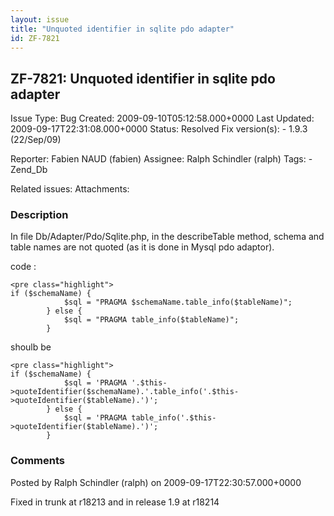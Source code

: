 ```yaml
---
layout: issue
title: "Unquoted identifier in sqlite pdo adapter"
id: ZF-7821
---
```


ZF-7821: Unquoted identifier in sqlite pdo adapter
--------------------------------------------------

 Issue Type: Bug Created: 2009-09-10T05:12:58.000+0000 Last Updated: 2009-09-17T22:31:08.000+0000 Status: Resolved Fix version(s): - 1.9.3 (22/Sep/09)
 
 Reporter:  Fabien NAUD (fabien)  Assignee:  Ralph Schindler (ralph)  Tags: - Zend\_Db
 
 Related issues: 
 Attachments: 
### Description

In file Db/Adapter/Pdo/Sqlite.php, in the describeTable method, schema and table names are not quoted (as it is done in Mysql pdo adaptor).

code :

 
    <pre class="highlight">
    if ($schemaName) {
                $sql = "PRAGMA $schemaName.table_info($tableName)";
            } else {
                $sql = "PRAGMA table_info($tableName)";
            }


shoulb be

 
    <pre class="highlight">
    if ($schemaName) {
                $sql = 'PRAGMA '.$this->quoteIdentifier($schemaName).'.table_info('.$this->quoteIdentifier($tableName).')';
            } else {
                $sql = 'PRAGMA table_info('.$this->quoteIdentifier($tableName).')';
            }


 

 

### Comments

Posted by Ralph Schindler (ralph) on 2009-09-17T22:30:57.000+0000

Fixed in trunk at r18213 and in release 1.9 at r18214

 

 